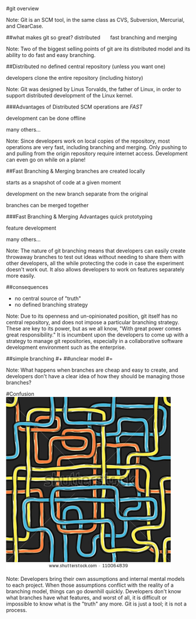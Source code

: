 #git overview

Note: Git is an SCM tool, in the same class as CVS, Subversion, Mercurial, and ClearCase.



##what makes git so great?
<span>distributed</span> <!-- .element: class="fragment roll-in" -->
&nbsp;&nbsp;&nbsp;&nbsp;&nbsp;
<span>fast branching and merging</span> <!-- .element: class="fragment roll-in" -->

Note: Two of the biggest selling points of git are its distributed model and its ability to do fast and easy branching.



##Distributed
no defined central repository (unless you want one) <!-- .element: class="fragment roll-in" -->

developers clone the entire repository (including history) <!-- .element: class="fragment roll-in" -->

Note: Git was designed by Linus Torvalds, the father of Linux, in order to support distributed development of the Linux kernel.



###Advantages of Distributed SCM
<span>operations are _FAST_</span> <!-- .element: class="fragment roll-in" -->

<span>development can be done offline</span> <!-- .element: class="fragment roll-in" -->

<span>many others&hellip;</span> <!-- .element: class="fragment roll-in" -->

Note: Since developers work on local copies of the repository, most operations are very fast, including branching and merging. Only pushing to and pulling from the origin repository require internet access. Development can even go on while on a plane!



##Fast Branching &amp; Merging
<span>branches are created locally</span> <!-- .element: class="fragment roll-in" -->

<span>starts as a snapshot of code at a given moment</span> <!-- .element: class="fragment roll-in" -->

<span>development on the new branch separate from the original</span> <!-- .element: class="fragment roll-in" -->

<span>branches can be merged together</span> <!-- .element: class="fragment roll-in" -->



###Fast Branching &amp; Merging Advantages
<span>quick prototyping</span> <!-- .element: class="fragment roll-in" -->

<span>feature development</span> <!-- .element: class="fragment roll-in" -->

<span>many others&hellip;</span> <!-- .element: class="fragment roll-in" -->

Note: The nature of git branching means that developers can easily create throwaway branches to test out ideas without needing to share them with other developers, all the while protecting the code in case the experiment doesn't work out. It also allows developers to work on features separately more easily.



##consequences
* no central source of "truth" <!-- .element: class="fragment roll-in" -->
* no defined branching strategy <!-- .element: class="fragment roll-in" -->

Note: Due to its openness and un-opinionated position, git itself has no central repository, and does not impose a particular branching strategy. These are key to its power, but as we all know, "With great power comes great responsibility." It is incumbent upon the developers to come up with a strategy to manage git repositories, especially in a collaborative software development environment such as the enterprise.



##simple branching
#+
##unclear model
#=

Note: What happens when branches are cheap and easy to create, and developers don't have a clear idea of how they should be managing those branches?



#Confusion
![Tangled wires](stock-vector-seamless-tangled-wires-vector-eps-110064839.jpg)

Note: Developers bring their own assumptions and internal mental models to each project. When those assumptions conflict with the reality of a branching model, things can go downhill quickly. Developers don't know what branches have what features, and worst of all, it is difficult or impossible to know what is the "truth" any more. Git is just a tool; it is not a process.
